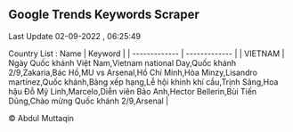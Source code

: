

## Google Trends Keywords Scraper 
 
Last Update 02-09-2022 , 06:25:49

Country List :
 Name  | Keyword |
| ------------- | ------------- |
| VIETNAM | Ngày Quốc khánh Việt Nam,Vietnam national Day,Quốc khánh 2/9,Zakaria,Bác Hồ,MU vs Arsenal,Hồ Chí Minh,Hòa Minzy,Lisandro martínez,Quốc khánh,Bảng xếp hạng,Lễ hội khinh khí cầu,Trịnh Sảng,Hoa hậu Đỗ Mỹ Linh,Marcelo,Diễn viên Bảo Anh,Hector Bellerin,Bùi Tiến Dũng,Chào mừng Quốc khánh 2/9,Arsenal |



© Abdul Muttaqin 
